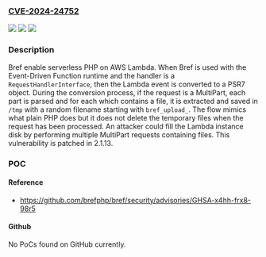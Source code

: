 ### [CVE-2024-24752](https://cve.mitre.org/cgi-bin/cvename.cgi?name=CVE-2024-24752)
![](https://img.shields.io/static/v1?label=Product&message=bref&color=blue)
![](https://img.shields.io/static/v1?label=Version&message=%3D%20%3C%202.1.13%20&color=brighgreen)
![](https://img.shields.io/static/v1?label=Vulnerability&message=CWE-400%3A%20Uncontrolled%20Resource%20Consumption&color=brighgreen)

### Description

Bref enable serverless PHP on AWS Lambda. When Bref is used with the Event-Driven Function runtime and the handler is a `RequestHandlerInterface`, then the Lambda event is converted to a PSR7 object. During the conversion process, if the request is a MultiPart, each part is parsed and for each which contains a file, it is extracted and saved in `/tmp` with a random filename starting with `bref_upload_`. The flow mimics what plain PHP does but it does not delete the temporary files when the request has been processed. An attacker could fill the Lambda instance disk by performing multiple MultiPart requests containing files. This vulnerability is patched in 2.1.13.

### POC

#### Reference
- https://github.com/brefphp/bref/security/advisories/GHSA-x4hh-frx8-98r5

#### Github
No PoCs found on GitHub currently.


